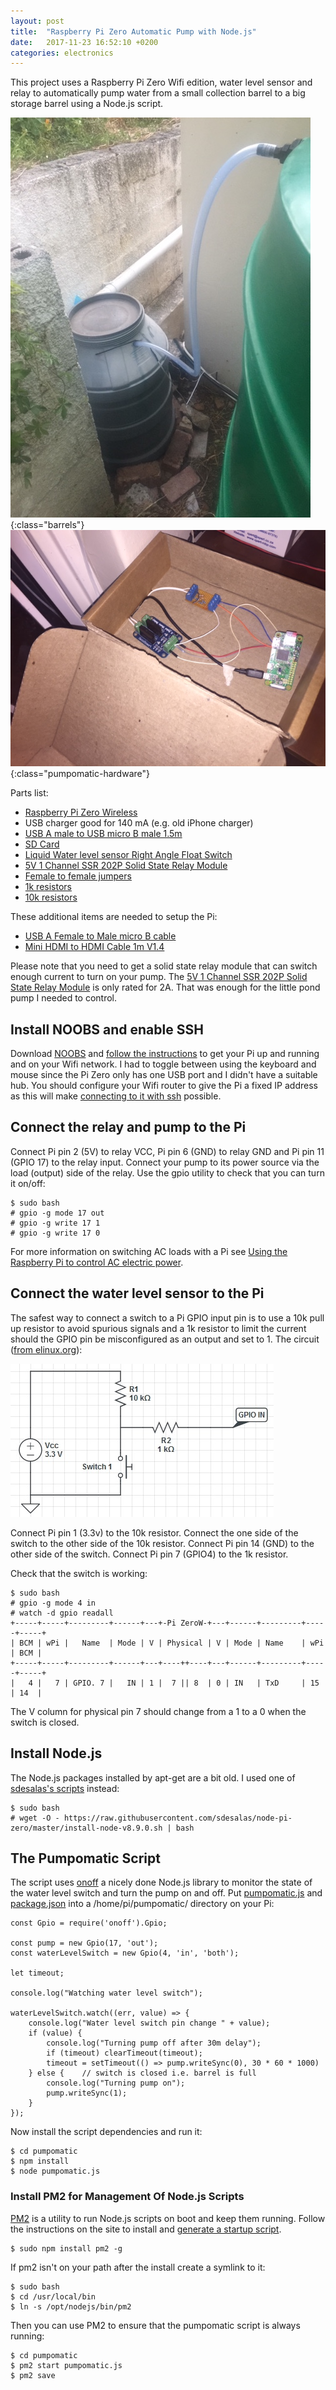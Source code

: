 ```yaml
---
layout: post
title:  "Raspberry Pi Zero Automatic Pump with Node.js"
date:   2017-11-23 16:52:10 +0200
categories: electronics
---
```



This project uses a Raspberry Pi Zero Wifi edition, water level sensor and relay to automatically pump water from a 
small collection barrel to a big storage barrel using a Node.js script. 

![Barrels](/img/auto_pump/barrels.jpg){:class="barrels"}
![Hardware](/img/auto_pump/hardware.jpg){:class="pumpomatic-hardware"}

Parts list:
 - [Raspberry Pi Zero Wireless](https://www.pishop.co.za/store/raspberry-pi-zero/raspberry-pi-zero-wireless)
 - USB charger good for 140 mA (e.g. old iPhone charger)
 - [USB A male to USB micro B male 1.5m](https://www.pishop.co.za/store/usb-a-male-to-usb-micro-b-male)
 - [SD Card](https://www.pishop.co.za/store/index.php?rt=product/product&product_id=455)
 - [Liquid Water level sensor Right Angle Float Switch](https://www.pishop.co.za/store/liquid-level-switch-right-angle)
 - [5V 1 Channel SSR 202P Solid State Relay Module](https://www.pishop.co.za/store/5v-1-channel-ssr-202p-solid-state-relay-module?keyword=relay&category_id=0)
 - [Female to female jumpers](https://www.pishop.co.za/store/other-cablesadapters/female-to-female-jumper-wire-cable-line-multicolor-300mm)
 - [1k resistors](https://www.pishop.co.za/store/resistors/resistors-1k-ohm-10-pack)
 - [10k resistors](https://www.pishop.co.za/store/resistors/resistors-10k-ohm-10-pack)

These additional items are needed to setup the Pi:
 - [USB A Female to Male micro B cable](https://www.pishop.co.za/store/universal-micro-usb-2-5-pin-usb-female-to-male-micro-usb-adapter)
 - [Mini HDMI to HDMI Cable 1m V1.4](https://www.pishop.co.za/store/mini-hdmi-to-hdmi-cable-1m-v14-zero)

Please note that you need to get a solid state relay module that can switch enough current to turn on your pump.
The [5V 1 Channel SSR 202P Solid State Relay Module](https://www.pishop.co.za/store/5v-1-channel-ssr-202p-solid-state-relay-module?keyword=relay&category_id=0)
is only rated for 2A. That was enough for the little pond pump I needed to control.

## Install NOOBS and enable SSH

Download [NOOBS](https://www.raspberrypi.org/downloads/noobs/) and 
[follow the instructions](https://www.raspberrypi.org/learning/software-guide/) to get your Pi up and running and
on your Wifi network. I had to toggle between using the keyboard and mouse since the Pi Zero only has one USB port 
and I didn't have a suitable hub. You should configure your Wifi router to give the Pi a fixed IP address as
this will make [connecting to it with ssh](https://www.raspberrypi.org/documentation/remote-access/ssh/) possible.

## Connect the relay and pump to the Pi

Connect Pi pin 2 (5V) to relay VCC, Pi pin 6 (GND) to relay GND and Pi pin 11 (GPIO 17) to the relay input. Connect 
your pump to its power source via the load (output) side of the relay. Use the gpio utility to check that you can
turn it on/off:

    $ sudo bash
    # gpio -g mode 17 out
    # gpio -g write 17 1    
    # gpio -g write 17 0    
    
For more information on switching AC loads with a Pi see 
[Using the Raspberry Pi to control AC electric power](https://tech.iprock.com/?p=10030).
     
## Connect the water level sensor to the Pi

The safest way to connect a switch to a Pi GPIO input pin is to use a 10k pull up resistor to avoid spurious signals
and a 1k resistor to limit the current should the GPIO pin be misconfigured as an output and set to 1. The
circuit ([from elinux.org](https://elinux.org/File:EGHS-PullUpDownSwitchProtected.jpg)):

![Input Circuit](/img/auto_pump/input_circuit.jpg)

Connect Pi pin 1 (3.3v) to the 10k resistor. Connect the one side of the switch to the other side of the 10k
resistor. Connect Pi pin 14 (GND) to the other side of the switch. Connect Pi pin 7 (GPIO4) to the 1k 
resistor.

Check that the switch is working:

    $ sudo bash
    # gpio -g mode 4 in
    # watch -d gpio readall
    +-----+-----+---------+------+---+-Pi ZeroW-+---+------+---------+-----+-----+
    | BCM | wPi |   Name  | Mode | V | Physical | V | Mode | Name    | wPi | BCM |
    +-----+-----+---------+------+---+----++----+---+------+---------+-----+-----+
    |   4 |   7 | GPIO. 7 |   IN | 1 |  7 || 8  | 0 | IN   | TxD     | 15  | 14  |
    
The V column for physical pin 7 should change from a 1 to a 0 when the switch is closed.

## Install Node.js

The Node.js packages installed by apt-get are a bit old. I used one of 
[sdesalas's scripts](https://github.com/sdesalas/node-pi-zero) instead:

    $ sudo bash
    # wget -O - https://raw.githubusercontent.com/sdesalas/node-pi-zero/master/install-node-v8.9.0.sh | bash

## The Pumpomatic Script

The script uses [onoff](https://github.com/fivdi/onoff) a nicely done Node.js library to monitor the state of
the water level switch and turn the pump on and off.  Put [pumpomatic.js](/scripts/auto_pump/pumpomatic.js) and 
[package.json](/scripts/auto_pump/package.json) into a /home/pi/pumpomatic/ directory on your Pi:

    const Gpio = require('onoff').Gpio;
    
    const pump = new Gpio(17, 'out');
    const waterLevelSwitch = new Gpio(4, 'in', 'both');
    
    let timeout;
    
    console.log("Watching water level switch");
    
    waterLevelSwitch.watch((err, value) => {
        console.log("Water level switch pin change " + value);
        if (value) {
            console.log("Turning pump off after 30m delay");
            if (timeout) clearTimeout(timeout);
            timeout = setTimeout(() => pump.writeSync(0), 30 * 60 * 1000)
        } else {    // switch is closed i.e. barrel is full
            console.log("Turning pump on");
            pump.writeSync(1);
        }
    });

Now install the script dependencies and run it:

    $ cd pumpomatic
    $ npm install
    $ node pumpomatic.js
    
### Install PM2 for Management Of Node.js Scripts
    
[PM2](http://pm2.keymetrics.io) is a utility to run Node.js scripts on boot and keep them running. Follow the
instructions on the site to install and [generate a startup script](http://pm2.keymetrics.io/docs/usage/startup/).

    $ sudo npm install pm2 -g
    
If pm2 isn't on your path after the install create a symlink to it:

    $ sudo bash
    $ cd /usr/local/bin
    $ ln -s /opt/nodejs/bin/pm2
    
Then you can use PM2 to ensure that the pumpomatic script is always running:

    $ cd pumpomatic
    $ pm2 start pumpomatic.js
    $ pm2 save 
 